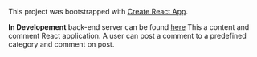This project was bootstrapped with [Create React App](https://github.com/facebookincubator/create-react-app).

**In Developement** back-end server can be found [here](https://github.com/SamirMarin/historias-api)
This a content and comment React application. A user can post a comment to a predefined category and comment on post.
